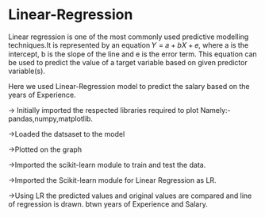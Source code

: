 # Linear-Regression

Linear regression is one of the most commonly used predictive modelling techniques.It is represented by an equation 𝑌 = 𝑎 + 𝑏𝑋 + 𝑒, where a is the intercept, b is the slope of the line and e is the error term. This equation can be used to predict the value of a target variable based on given predictor variable(s).

Here we used Linear-Regression model to predict the salary based on the years of Experience.

-> Initially imported the respected libraries required to plot Namely:- pandas,numpy,matplotlib.

->Loaded the datsaset to the model

->Plotted on the graph

->Imported the scikit-learn module to train and test the data.

->Imported the Scikit-learn module for Linear Regression as LR.

->Using LR the predicted values and original values are compared and line of regression is drawn.
 btwn  years of Experience and Salary.


